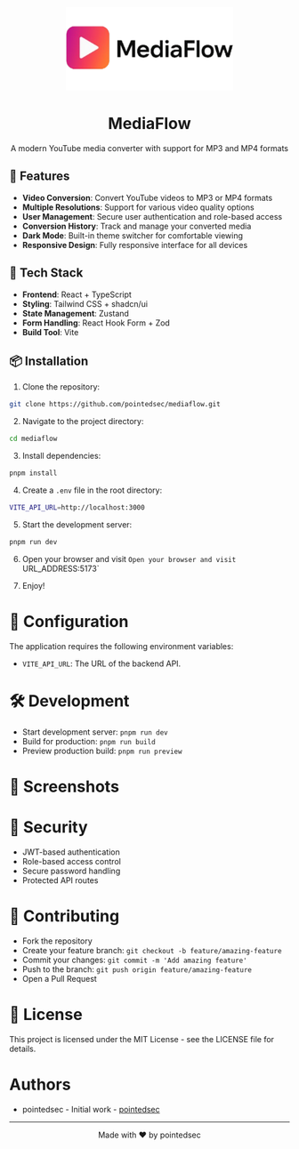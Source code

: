 <div align="center">
  <img src="./public/logo.png" alt="MediaFlow Logo" width="300" />
  <h1>MediaFlow</h1>
  <p>A modern YouTube media converter with support for MP3 and MP4 formats</p>
</div>

## 🌟 Features

- **Video Conversion**: Convert YouTube videos to MP3 or MP4 formats
- **Multiple Resolutions**: Support for various video quality options
- **User Management**: Secure user authentication and role-based access
- **Conversion History**: Track and manage your converted media
- **Dark Mode**: Built-in theme switcher for comfortable viewing
- **Responsive Design**: Fully responsive interface for all devices

## 🚀 Tech Stack

- **Frontend**: React + TypeScript
- **Styling**: Tailwind CSS + shadcn/ui
- **State Management**: Zustand
- **Form Handling**: React Hook Form + Zod
- **Build Tool**: Vite

## 📦 Installation

1. Clone the repository:
```bash
git clone https://github.com/pointedsec/mediaflow.git
```

2. Navigate to the project directory:
```bash
cd mediaflow
```

3. Install dependencies:
```bash
pnpm install
```

4. Create a `.env` file in the root directory:
```bash
VITE_API_URL=http://localhost:3000
```

5. Start the development server:
```bash
pnpm run dev
```

6. Open your browser and visit `Open your browser and visit `URL_ADDRESS:5173`

7. Enjoy!

# 🔧 Configuration
The application requires the following environment variables:

- `VITE_API_URL`: The URL of the backend API.

# 🛠️ Development
- Start development server: ```pnpm run dev```
- Build for production: ```pnpm run build```
- Preview production build: ```pnpm run preview```

# 📱 Screenshots

# 🔐 Security
- JWT-based authentication
- Role-based access control
- Secure password handling
- Protected API routes

# 🤝 Contributing
- Fork the repository
- Create your feature branch: ```git checkout -b feature/amazing-feature```
- Commit your changes: ```git commit -m 'Add amazing feature'```
- Push to the branch: ```git push origin feature/amazing-feature```
- Open a Pull Request

# 📄 License
This project is licensed under the MIT License - see the LICENSE file for details.

# Authors
- pointedsec - Initial work - [pointedsec](https://pointedsec.vercel.app)

---

<p style="text-align:center;">Made with ❤️ by pointedsec</p>
